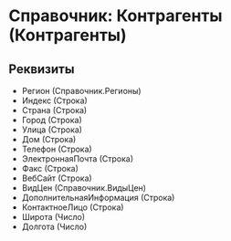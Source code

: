 # Справочник: Контрагенты (Контрагенты)

## Реквизиты

- Регион (Справочник.Регионы)
- Индекс (Строка)
- Страна (Строка)
- Город (Строка)
- Улица (Строка)
- Дом (Строка)
- Телефон (Строка)
- ЭлектроннаяПочта (Строка)
- Факс (Строка)
- ВебСайт (Строка)
- ВидЦен (Справочник.ВидыЦен)
- ДополнительнаяИнформация (Строка)
- КонтактноеЛицо (Строка)
- Широта (Число)
- Долгота (Число)

